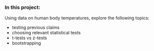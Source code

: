 ### In this project:

Using data on human body temperatures, explore the following topics:

* testing previous claims
* choosing relevant statistical tests
* t-tests vs z-tests
* bootstrapping